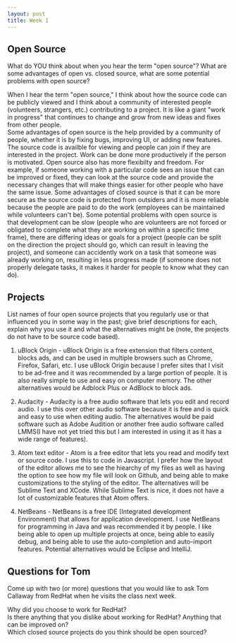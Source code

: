 ```yaml
---
layout: post
title: Week 1
---
```



## Open Source  
What do YOU think about when you hear the term "open source"? What are some advantages of open vs. closed source, what are some potential problems with open source?  

When I hear the term "open source," I think about how the source code can be publicly viewed and I think about a community of interested people (volunteers, strangers, etc.) contributing to a project. It is like a giant "work in progress" that continues to change and grow from new ideas and fixes from other people.  
Some advantages of open source is the help provided by a community of people, whether it is by fixing bugs, improving UI, or adding new features. The source code is availble for viewing and people can join if they are interested in the project. Work can be done more productively if the person is motivated. Open source also has more flexibilty and freedom. For example, if someone working with a particular code sees an issue that can be improved or fixed, they can look at the source code and provide the necessary changes that will make things easier for other people who have the same issue. Some advantages of closed source is that it can be more secure as the source code is protected from outsiders and it is more reliable because the people are paid to do the work (employees can be maintained while volunteers can't be). Some potential problems with open source is that development can be slow (people who are volunteers are not forced or obligated to complete what they are working on within a specific time frame), there are differing ideas or goals for a project (people can be split on the direction the project should go, which can result in leaving the project), and someone can accidently work on a task that someone was already working on, resulting in less progress made (if someone does not properly delegate tasks, it makes it harder for people to know what they can do). 

## Projects  
List names of four open source projects that you regularly use or that influenced you in some way in the past; give brief descriptions for each, explain why you use it and what the alternatives might be (note, the projects do not have to be source code based).  

1) uBlock Origin - uBlock Origin is a free extension that filters content, blocks ads, and can be used in multiple browsers such as Chrome, Firefox, Safari, etc. I use uBlock Origin because I prefer sites that I visit to be ad-free and it was recommended by a large portion of people. It is also really simple to use and easy on computer memory. The other alternatives would be Adblock Plus or AdBlock to block ads.  

2) Audacity - Audacity is a free audio software that lets you edit and record audio. I use this over other audio software because it is free and is quick and easy to use when editing audio. The alternatives would be paid software such as Adobe Audition or another free audio software called LMMS(I have not yet tried this but I am interested in using it as it has a wide range of features).  

3) Atom text editor - Atom is a free editor that lets you read and modify text or source code. I use this to code in Javascript. I prefer how the layout of the editor allows me to see the hiearchy of my files as well as having the option to see how my file will look on Github, and being able to make customizations to the styling of the editor. The alternatives will be Sublime Text and XCode. While Sublime Text is nice, it does not have a lot of customizable features that Atom offers.  

4) NetBeans - NetBeans is a free IDE (Integrated development Environment) that allows for application development. I use NetBeans for programming in Java and was recommended it by people. I like being able to open up multiple projects at once, being able to easily debug, and being able to use the auto-completion and auto-import features. Potential alternatives would be Eclipse and IntelliJ. 


## Questions for Tom  
Come up with two (or more) questions that you would like to ask Tom Callaway from RedHat when he visits the class next week.

Why did you choose to work for RedHat?  
Is there anything that you dislike about working for RedHat? Anything that can be improved on?  
Which closed source projects do you think should be open sourced?



